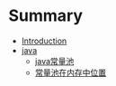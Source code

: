 # Summary

* [Introduction](README.md)
* [java](java.md)
  * [java常量池](java/java常量池.md)
  * [常量池在内存中位置](java/常量池在内存中位置.md)


